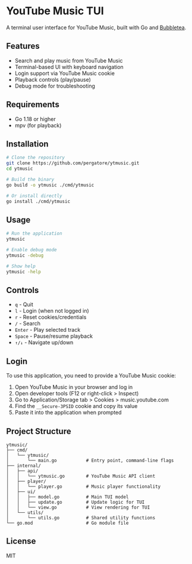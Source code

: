 # YouTube Music TUI

A terminal user interface for YouTube Music, built with Go and [Bubbletea](https://github.com/charmbracelet/bubbletea).

## Features

- Search and play music from YouTube Music
- Terminal-based UI with keyboard navigation
- Login support via YouTube Music cookie
- Playback controls (play/pause)
- Debug mode for troubleshooting

## Requirements

- Go 1.18 or higher
- mpv (for playback)

## Installation

```bash
# Clone the repository
git clone https://github.com/pergatore/ytmusic.git
cd ytmusic

# Build the binary
go build -o ytmusic ./cmd/ytmusic

# Or install directly
go install ./cmd/ytmusic
```

## Usage

```bash
# Run the application
ytmusic

# Enable debug mode
ytmusic -debug

# Show help
ytmusic -help
```

## Controls

- `q` - Quit
- `l` - Login (when not logged in)
- `r` - Reset cookies/credentials
- `/` - Search
- `Enter` - Play selected track
- `Space` - Pause/resume playback
- `↑/↓` - Navigate up/down

## Login

To use this application, you need to provide a YouTube Music cookie:

1. Open YouTube Music in your browser and log in
2. Open developer tools (F12 or right-click > Inspect)
3. Go to Application/Storage tab > Cookies > music.youtube.com
4. Find the `__Secure-3PSID` cookie and copy its value
5. Paste it into the application when prompted

## Project Structure

```
ytmusic/
├── cmd/
│   └── ytmusic/
│       └── main.go           # Entry point, command-line flags
├── internal/
│   ├── api/
│   │   └── ytmusic.go        # YouTube Music API client
│   ├── player/
│   │   └── player.go         # Music player functionality
│   ├── ui/
│   │   ├── model.go          # Main TUI model
│   │   ├── update.go         # Update logic for TUI
│   │   └── view.go           # View rendering for TUI
│   └── utils/
│       └── utils.go          # Shared utility functions
└── go.mod                    # Go module file
```

## License

MIT
